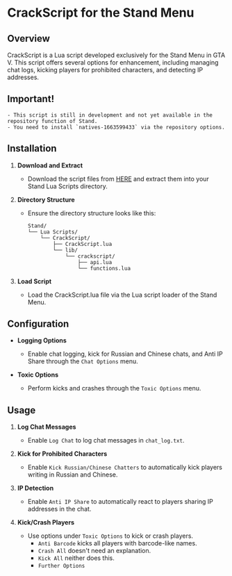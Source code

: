# CrackScript for the Stand Menu

## Overview

CrackScript is a Lua script developed exclusively for the Stand Menu in GTA V. This script offers several options for enhancement, including managing chat logs, kicking players for prohibited characters, and detecting IP addresses.

## Important!
	- This script is still in development and not yet available in the repository function of Stand.
	- You need to install `natives-1663599433` via the repository options.
 
## Installation

1. **Download and Extract**
   - Download the script files from [HERE](https://github.com/Cracky0001/CrackScript-Stand/releases/latest) and extract them into your Stand Lua Scripts directory.

2. **Directory Structure**
   - Ensure the directory structure looks like this:
     ```
     Stand/
     └── Lua Scripts/
         └── CrackScript/
             ├── CrackScript.lua
             └── lib/
                 └── crackscript/
                     ├── api.lua
                     └── functions.lua
     ```

3. **Load Script**
   - Load the CrackScript.lua file via the Lua script loader of the Stand Menu.

## Configuration

- **Logging Options**
  - Enable chat logging, kick for Russian and Chinese chats, and Anti IP Share through the `Chat Options` menu.
  
- **Toxic Options**
  - Perform kicks and crashes through the `Toxic Options` menu.

## Usage

1. **Log Chat Messages**
   - Enable `Log Chat` to log chat messages in `chat_log.txt`.
   
2. **Kick for Prohibited Characters**
   - Enable `Kick Russian/Chinese Chatters` to automatically kick players writing in Russian and Chinese.
   
3. **IP Detection**
   - Enable `Anti IP Share` to automatically react to players sharing IP addresses in the chat.
   
4. **Kick/Crash Players**
   - Use options under `Toxic Options` to kick or crash players.
        - `Anti Barcode` kicks all players with barcode-like names.
        - `Crash All` doesn't need an explanation.
        - `Kick All` neither does this.
        - `Further Options`
